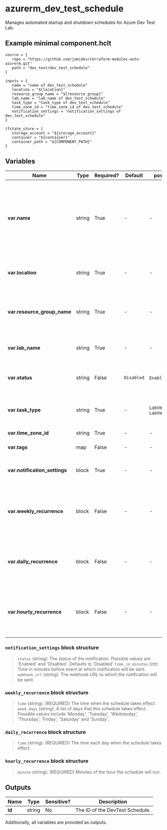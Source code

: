 # azurerm_dev_test_schedule

Manages automated startup and shutdown schedules for Azure Dev Test Lab.

## Example minimal component.hclt

```hcl
source = {
   repo = "https://github.com/jumidev/terraform-modules-auto-azurerm.git" 
   path = "dev_test/dev_test_schedule" 
}

inputs = {
   name = "name of dev_test_schedule" 
   location = "${location}" 
   resource_group_name = "${resource_group}" 
   lab_name = "lab_name of dev_test_schedule" 
   task_type = "task_type of dev_test_schedule" 
   time_zone_id = "time_zone_id of dev_test_schedule" 
   notification_settings = "notification_settings of dev_test_schedule" 
}

tfstate_store = {
   storage_account = "${storage_account}" 
   container = "${container}" 
   container_path = "${COMPONENT_PATH}" 
}

```

## Variables

| Name | Type | Required? |  Default  |  possible values |  Description |
| ---- | ---- | --------- |  ----------- | ----------- | ----------- |
| **var.name** | string | True | -  |  -  |  The name of the dev test lab schedule. Valid value for name depends on the `task_type`. For instance for task_type `LabVmsStartupTask` the name needs to be `LabVmAutoStart`. Changing this forces a new resource to be created. | 
| **var.location** | string | True | -  |  -  |  The location where the schedule is created. Changing this forces a new resource to be created. | 
| **var.resource_group_name** | string | True | -  |  -  |  The name of the resource group in which to create the dev test lab schedule. Changing this forces a new resource to be created. | 
| **var.lab_name** | string | True | -  |  -  |  The name of the dev test lab. Changing this forces a new resource to be created. | 
| **var.status** | string | False | `Disabled`  |  `Enabled`, `Disabled`  |  The status of this schedule. Possible values are `Enabled` and `Disabled`. Defaults to `Disabled`. | 
| **var.task_type** | string | True | -  |  `LabVmsShutdownTask`, `LabVmAutoStart`  |  The task type of the schedule. Possible values include `LabVmsShutdownTask` and `LabVmAutoStart`. | 
| **var.time_zone_id** | string | True | -  |  -  |  The time zone ID (e.g. Pacific Standard time). | 
| **var.tags** | map | False | -  |  -  |  A mapping of tags to assign to the resource. | 
| **var.notification_settings** | block | True | -  |  -  |  The notification setting of a schedule. A `notification_settings` block. | 
| **var.weekly_recurrence** | block | False | -  |  -  |  The properties of a weekly schedule. If the schedule occurs only some days of the week, specify the weekly recurrence. A `weekly_recurrence` block. | 
| **var.daily_recurrence** | block | False | -  |  -  |  The properties of a daily schedule. If the schedule occurs once each day of the week, specify the daily recurrence. A `daily_recurrence` block. | 
| **var.hourly_recurrence** | block | False | -  |  -  |  The properties of an hourly schedule. If the schedule occurs multiple times a day, specify the hourly recurrence. A `hourly_recurrence` block. | 

### `notification_settings` block structure

> `status` (string): The status of the notification. Possible values are 'Enabled' and 'Disabled'. Defaults to 'Disabled'
> `time_in_minutes` (int): Time in minutes before event at which notification will be sent.
> `webhook_url` (string): The webhook URL to which the notification will be sent.

### `weekly_recurrence` block structure

> `time` (string): (REQUIRED) The time when the schedule takes effect.
> `week_days` (string): A list of days that this schedule takes effect . Possible values include 'Monday', 'Tuesday', 'Wednesday', 'Thursday', 'Friday', 'Saturday' and 'Sunday'.

### `daily_recurrence` block structure

> `time` (string): (REQUIRED) The time each day when the schedule takes effect.

### `hourly_recurrence` block structure

> `minute` (string): (REQUIRED) Minutes of the hour the schedule will run.



## Outputs

| Name | Type | Sensitive? | Description |
| ---- | ---- | --------- | --------- |
| **id** | string | No  | The ID of the DevTest Schedule. | 

Additionally, all variables are provided as outputs.
